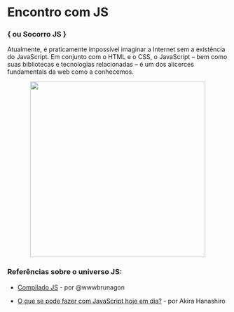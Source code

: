 # Encontro com JS 
### { ou Socorro JS }
Atualmente, é praticamente impossível imaginar a Internet sem a existência do JavaScript. Em conjunto com o HTML e o CSS, o JavaScript – bem como suas bibliotecas e tecnologias relacionadas – é um dos alicerces fundamentais da web como a conhecemos.

<p align="center">
  <img width="400" height="400" src="https://dkrn4sk0rn31v.cloudfront.net/2018/03/01133925/javascript.png">
</p>

### Referências sobre o universo JS:

* [Compilado JS](https://github.com/wwwbrunagon/jsmodernoso/blob/master/README.md) - por  @wwwbrunagon

* [O que se pode fazer com JavaScript hoje em dia?](https://www.treinaweb.com.br/blog/o-que-se-pode-fazer-com-javascript-hoje-em-dia/) - por  Akira Hanashiro
